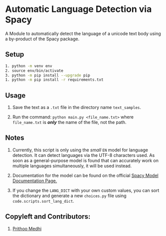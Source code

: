 # Automatic Language Detection via Spacy

<p> A Module to automatically detect the language of a unicode text body using a by-product of the Spacy package.</p>

## Setup

``` bash
1. python -m venv env
2. source env/bin/activate
3. python -m pip install --upgrade pip
1. python -m pip install -r requirements.txt
```

## Usage

1. Save the text as a ```.txt``` file in the directory name ```text_samples```.

2. Run the command: ```python main.py <file_name.txt>``` where ```file_name.txt``` is ___only___ the name of the file, not the path.

## Notes

1. Currently, this script is only using the _small_ ```EN``` model for language detection. It can detect languages via the UTF-8 characters used. As soon as a general-purpose model is found that can accurately work on multiple languages simultaneously, it will be used instead.

2. Documentation for the model can be found on the official [Spacy Model Documentation Page.](https://spacy.io/models)  

3. If you change the ```LANG_DICT``` with your own custom values, you can sort the dictionary and generate a new ```choices.py``` file using ```code.scripts.sort_lang_dict```.

## Copyleft and Contributors:

1. [Prithoo Medhi](https://www.github.com/Arkiralor)  
